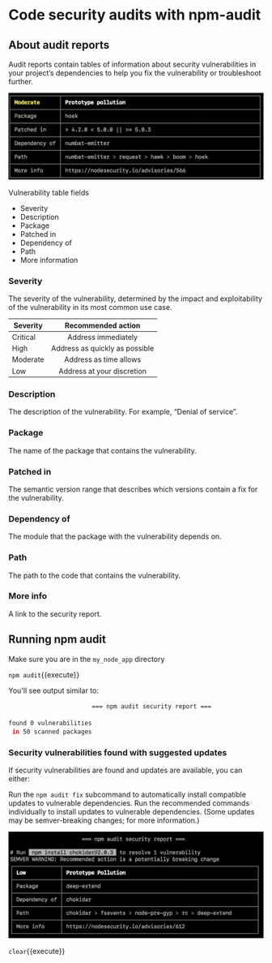# Code security audits with npm-audit

## About audit reports

Audit reports contain tables of information about security vulnerabilities in your project’s dependencies to help you fix the vulnerability or troubleshoot further.

![Audit Reports](./assets/audit-report-vuln-table.png)

Vulnerability table fields

- Severity
- Description
- Package
- Patched in
- Dependency of
- Path
- More information

### Severity

The severity of the vulnerability, determined by the impact and exploitability of the vulnerability in its most common use case.

| Severity | Recommended action |
| ------------- |:-------------:|
| Critical | Address immediately |
| High | Address as quickly as possible |
| Moderate | Address as time allows |
| Low | Address at your discretion |

### Description

The description of the vulnerability. For example, “Denial of service”.

### Package

The name of the package that contains the vulnerability.

### Patched in

The semantic version range that describes which versions contain a fix for the vulnerability.

### Dependency of

The module that the package with the vulnerability depends on.

### Path

The path to the code that contains the vulnerability.

### More info

A link to the security report.

## Running npm audit

Make sure you are in the `my_node_app` directory

`npm audit`{{execute}}

You'll see output similar to:

```bash
                       === npm audit security report ===

found 0 vulnerabilities
 in 50 scanned packages
```

### Security vulnerabilities found with suggested updates

If security vulnerabilities are found and updates are available, you can either:

Run the `npm audit fix` subcommand to automatically install compatible updates to vulnerable dependencies.
Run the recommended commands individually to install updates to vulnerable dependencies. (Some updates may be semver-breaking changes; for more information.)

![Audit Vulnerability](./assets/audit-report-vulns-found-patches.png)

`clear`{{execute}}
